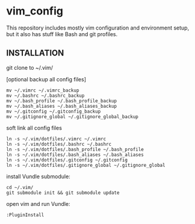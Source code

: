 vim_config
==========

This repository includes mostly vim configuration and environment setup, but it also has stuff like Bash and git profiles.


INSTALLATION
------------

git clone to ~/.vim/

[optional backup all config files]

    mv ~/.vimrc ~/.vimrc_backup
    mv ~/.bashrc ~/.bashrc_backup
    mv ~/.bash_profile ~/.bash_profile_backup
    mv ~/.bash_aliases ~/.bash_aliases_backup
    mv ~/.gitconfig ~/.gitconfig_backup
    mv ~/.gitignore_global ~/.gitignore_global_backup

soft link all config files

    ln -s ~/.vim/dotfiles/.vimrc ~/.vimrc
    ln -s ~/.vim/dotfiles/.bashrc ~/.bashrc
    ln -s ~/.vim/dotfiles/.bash_profile ~/.bash_profile
    ln -s ~/.vim/dotfiles/.bash_aliases ~/.bash_aliases
    ln -s ~/.vim/dotfiles/.gitconfig ~/.gitconfig
    ln -s ~/.vim/dotfiles/.gitignore_global ~/.gitignore_global

install Vundle submodule:

    cd ~/.vim/
    git submodule init && git submodule update

open vim and run Vundle:

    :PluginInstall

